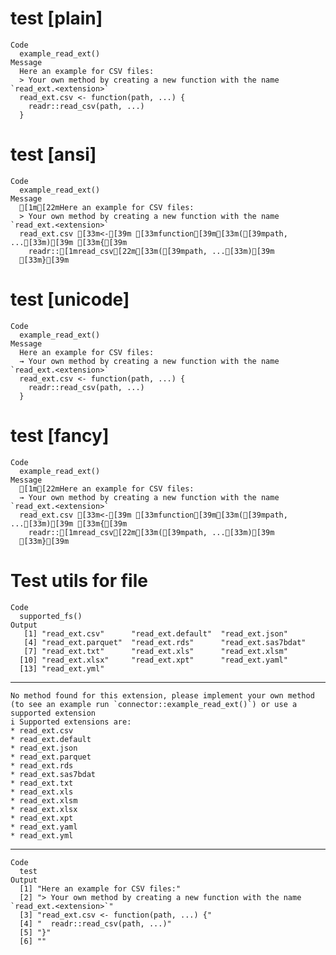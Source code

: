 # test [plain]

    Code
      example_read_ext()
    Message
      Here an example for CSV files:
      > Your own method by creating a new function with the name `read_ext.<extension>`
      read_ext.csv <- function(path, ...) {
        readr::read_csv(path, ...)
      }
      

# test [ansi]

    Code
      example_read_ext()
    Message
      [1m[22mHere an example for CSV files:
      > Your own method by creating a new function with the name `read_ext.<extension>`
      read_ext.csv [33m<-[39m [33mfunction[39m[33m([39mpath, ...[33m)[39m [33m{[39m
        readr::[1mread_csv[22m[33m([39mpath, ...[33m)[39m
      [33m}[39m
      

# test [unicode]

    Code
      example_read_ext()
    Message
      Here an example for CSV files:
      → Your own method by creating a new function with the name `read_ext.<extension>`
      read_ext.csv <- function(path, ...) {
        readr::read_csv(path, ...)
      }
      

# test [fancy]

    Code
      example_read_ext()
    Message
      [1m[22mHere an example for CSV files:
      → Your own method by creating a new function with the name `read_ext.<extension>`
      read_ext.csv [33m<-[39m [33mfunction[39m[33m([39mpath, ...[33m)[39m [33m{[39m
        readr::[1mread_csv[22m[33m([39mpath, ...[33m)[39m
      [33m}[39m
      

# Test utils for file

    Code
      supported_fs()
    Output
       [1] "read_ext.csv"      "read_ext.default"  "read_ext.json"    
       [4] "read_ext.parquet"  "read_ext.rds"      "read_ext.sas7bdat"
       [7] "read_ext.txt"      "read_ext.xls"      "read_ext.xlsm"    
      [10] "read_ext.xlsx"     "read_ext.xpt"      "read_ext.yaml"    
      [13] "read_ext.yml"     

---

    No method found for this extension, please implement your own method (to see an example run `connector::example_read_ext()`) or use a supported extension
    i Supported extensions are:
    * read_ext.csv
    * read_ext.default
    * read_ext.json
    * read_ext.parquet
    * read_ext.rds
    * read_ext.sas7bdat
    * read_ext.txt
    * read_ext.xls
    * read_ext.xlsm
    * read_ext.xlsx
    * read_ext.xpt
    * read_ext.yaml
    * read_ext.yml

---

    Code
      test
    Output
      [1] "Here an example for CSV files:"                                                   
      [2] "> Your own method by creating a new function with the name `read_ext.<extension>`"
      [3] "read_ext.csv <- function(path, ...) {"                                            
      [4] "  readr::read_csv(path, ...)"                                                     
      [5] "}"                                                                                
      [6] ""                                                                                 

